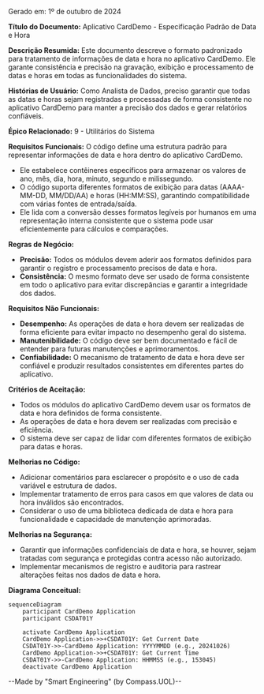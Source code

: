 Gerado em: 1º de outubro de 2024

**Título do Documento:** Aplicativo CardDemo - Especificação Padrão de Data e Hora

**Descrição Resumida:**
Este documento descreve o formato padronizado para tratamento de informações de data e hora no aplicativo CardDemo. Ele garante consistência e precisão na gravação, exibição e processamento de datas e horas em todas as funcionalidades do sistema.

**Histórias de Usuário:**
Como Analista de Dados, preciso garantir que todas as datas e horas sejam registradas e processadas de forma consistente no aplicativo CardDemo para manter a precisão dos dados e gerar relatórios confiáveis.

**Épico Relacionado:** 9 - Utilitários do Sistema

**Requisitos Funcionais:**
O código define uma estrutura padrão para representar informações de data e hora dentro do aplicativo CardDemo.
- Ele estabelece contêineres específicos para armazenar os valores de ano, mês, dia, hora, minuto, segundo e milissegundo.
- O código suporta diferentes formatos de exibição para datas (AAAA-MM-DD, MM/DD/AA) e horas (HH:MM:SS), garantindo compatibilidade com várias fontes de entrada/saída.
- Ele lida com a conversão desses formatos legíveis por humanos em uma representação interna consistente que o sistema pode usar eficientemente para cálculos e comparações.

**Regras de Negócio:**
* **Precisão:** Todos os módulos devem aderir aos formatos definidos para garantir o registro e processamento precisos de data e hora.
* **Consistência:** O mesmo formato deve ser usado de forma consistente em todo o aplicativo para evitar discrepâncias e garantir a integridade dos dados.

**Requisitos Não Funcionais:**
- **Desempenho:** As operações de data e hora devem ser realizadas de forma eficiente para evitar impacto no desempenho geral do sistema.
- **Manutenibilidade:** O código deve ser bem documentado e fácil de entender para futuras manutenções e aprimoramentos.
- **Confiabilidade:** O mecanismo de tratamento de data e hora deve ser confiável e produzir resultados consistentes em diferentes partes do aplicativo.

**Critérios de Aceitação:**
- Todos os módulos do aplicativo CardDemo devem usar os formatos de data e hora definidos de forma consistente.
- As operações de data e hora devem ser realizadas com precisão e eficiência.
- O sistema deve ser capaz de lidar com diferentes formatos de exibição para datas e horas.

**Melhorias no Código:**
- Adicionar comentários para esclarecer o propósito e o uso de cada variável e estrutura de dados.
- Implementar tratamento de erros para casos em que valores de data ou hora inválidos são encontrados.
- Considerar o uso de uma biblioteca dedicada de data e hora para funcionalidade e capacidade de manutenção aprimoradas.

**Melhorias na Segurança:**
- Garantir que informações confidenciais de data e hora, se houver, sejam tratadas com segurança e protegidas contra acesso não autorizado.
- Implementar mecanismos de registro e auditoria para rastrear alterações feitas nos dados de data e hora.

**Diagrama Conceitual:**
```mermaid
sequenceDiagram
    participant CardDemo Application
    participant CSDAT01Y

    activate CardDemo Application
    CardDemo Application->>+CSDAT01Y: Get Current Date
    CSDAT01Y->>-CardDemo Application: YYYYMMDD (e.g., 20241026)
    CardDemo Application->>+CSDAT01Y: Get Current Time
    CSDAT01Y->>-CardDemo Application: HHMMSS (e.g., 153045)
    deactivate CardDemo Application
```

--Made by "Smart Engineering" (by Compass.UOL)--